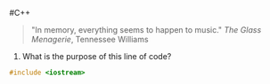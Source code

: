 #C++ 
> "In memory, everything seems to happen to music."
>  _The Glass Menagerie_, Tennessee Williams


1. What is the purpose of this line of code?
```c
#include <iostream>
```


